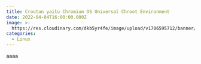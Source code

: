 ```yaml
---
title: Croutun yaitu Chromium OS Universal Chroot Environment
date: 2022-04-04T16:00:00.000Z
image: >-
  https://res.cloudinary.com/dkb5yr4fe/image/upload/v1706595712/banner/1_vebmww.png
categories:
  - Linux
---
```


aaaa
